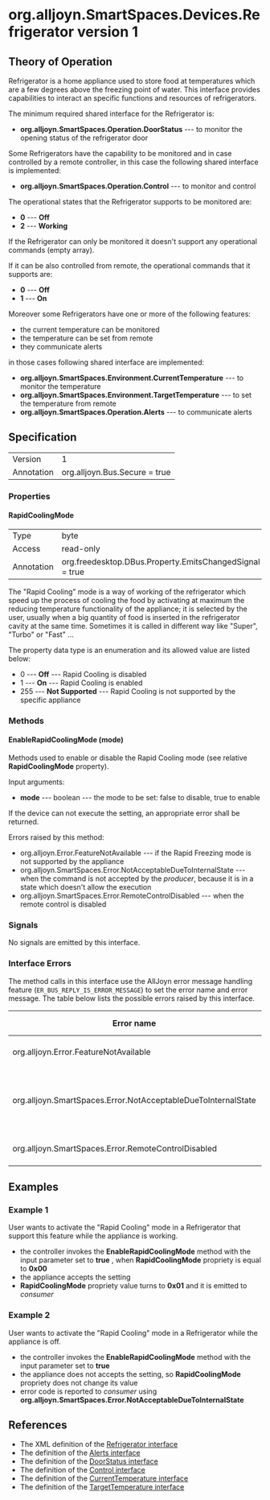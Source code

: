 # org.alljoyn.SmartSpaces.Devices.Refrigerator version 1

## Theory of Operation

Refrigerator is a home appliance used to store food at temperatures which are a
few degrees above the freezing point of water.
This interface provides capabilities to interact an specific functions and
resources of refrigerators.

The minimum required shared interface for the Refrigerator is:

  * **org.alljoyn.SmartSpaces.Operation.DoorStatus** --- to monitor the opening
    status of the refrigerator door

Some Refrigerators have the capability to be monitored and in case controlled
by a remote controller, in this case the following shared interface is
implemented:

  * **org.alljoyn.SmartSpaces.Operation.Control** --- to monitor and control

The operational states that the Refrigerator supports to be monitored are:

  * **0** --- **Off**
  * **2** --- **Working**

If the Refrigerator can only be monitored it doesn't support any operational
commands (empty array).

If it can be also controlled from remote, the operational commands that it
supports are:

  * **0** --- **Off**
  * **1** --- **On**

Moreover some Refrigerators have one or more of the following features:

  * the current temperature can be monitored
  * the temperature can be set from remote
  * they communicate alerts

in those cases following shared interface are implemented:

  * **org.alljoyn.SmartSpaces.Environment.CurrentTemperature** --- to monitor
    the temperature
  * **org.alljoyn.SmartSpaces.Environment.TargetTemperature** --- to set the
    temperature from remote
  * **org.alljoyn.SmartSpaces.Operation.Alerts** --- to communicate alerts

## Specification

|            |                               |
| ---------- | ----------------------------- |
| Version    | 1                             |
| Annotation | org.alljoyn.Bus.Secure = true |

### Properties

#### RapidCoolingMode

|            |                                                         |
| ---------- | ------------------------------------------------------- |
| Type       | byte                                                    |
| Access     | read-only                                               |
| Annotation | org.freedesktop.DBus.Property.EmitsChangedSignal = true |

The "Rapid Cooling" mode is a way of working of the refrigerator which speed up
the process of cooling the food by activating at maximum the reducing
temperature functionality of the appliance; it is selected by the user, usually
when a big quantity of food is inserted in the refrigerator cavity at the same
time.
Sometimes it is called in different way like "Super", "Turbo" or "Fast" ...

The property data type is an enumeration and its allowed value are listed below:

  * 0 --- **Off** --- Rapid Cooling is disabled
  * 1 --- **On** --- Rapid Cooling is enabled
  * 255 --- **Not Supported** --- Rapid Cooling is not supported by the
  specific appliance

### Methods

#### EnableRapidCoolingMode (mode)

Methods used to enable or disable the Rapid Cooling mode (see relative
**RapidCoolingMode** property).

Input arguments:

  * **mode** --- boolean --- the mode to be set: false to disable, true to
    enable

If the device can not execute the setting, an appropriate error shall be
returned.

Errors raised by this method:

  * org.alljoyn.Error.FeatureNotAvailable --- if the Rapid Freezing mode is not
    supported by the appliance
  * org.alljoyn.SmartSpaces.Error.NotAcceptableDueToInternalState --- when the
    command is not accepted by the _producer_, because it is in a state
    which doesn't allow the execution
  * org.alljoyn.SmartSpaces.Error.RemoteControlDisabled --- when the remote
    control is disabled

### Signals

No signals are emitted by this interface.

### Interface Errors

The method calls in this interface use the AllJoyn error message handling
feature (`ER_BUS_REPLY_IS_ERROR_MESSAGE`) to set the error name and error
message. The table below lists the possible errors raised by this interface.

| Error name                                                    | Error message                                     |
|---------------------------------------------------------------|---------------------------------------------------|
| org.alljoyn.Error.FeatureNotAvailable                         | Feature not available                             |
| org.alljoyn.SmartSpaces.Error.NotAcceptableDueToInternalState | The value is not acceptable due to internal state |
| org.alljoyn.SmartSpaces.Error.RemoteControlDisabled           | Remote control disabled                           |

## Examples

### Example 1

User wants to activate the "Rapid Cooling" mode in a Refrigerator that support
this feature while the appliance is working.

  * the controller invokes the **EnableRapidCoolingMode** method with the input
    parameter set to **true** , when **RapidCoolingMode** propriety is equal to
    **0x00**
  * the appliance accepts the setting
  * **RapidCoolingMode** propriety value turns to **0x01** and it is emitted to
    _consumer_

### Example 2

User wants to activate the "Rapid Cooling" mode in a Refrigerator while the
appliance is off.

  * the controller invokes the **EnableRapidCoolingMode** method with the input
    parameter set to **true**
  * the appliance does not accepts the setting, so **RapidCoolingMode**
    propriety does not change its value
  * error code is reported to _consumer_ using
    **org.alljoyn.SmartSpaces.Error.NotAcceptableDueToInternalState**

## References

  * The XML definition of the [Refrigerator interface](Refrigerator-v1.xml)
  * The definition of the [Alerts interface](/org.alljoyn.SmartSpaces.Operation/Alerts)
  * The definition of the [DoorStatus interface](org.alljoyn.SmartSpaces.Operation/DoorStatus-v1)
  * The definition of the [Control interface](org.alljoyn.SmartSpaces/Operation/Control-v1)
  * The definition of the [CurrentTemperature interface](/org.alljoyn.SmartSpaces.Environment/CurrentTemperature)
  * The definition of the [TargetTemperature interface](/org.alljoyn.SmartSpaces.Environment/TargetTemperature)
